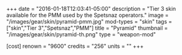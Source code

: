 +++
date = "2016-01-18T12:03:41-05:00"
description = "Tier 3 skin available for the PMM used by the Spetsnaz operators."
image = "/images/gear/skin/pyramid-pmm.jpg"
mod-types = "skin"
tags = ["skin","Tier 3","Spetsnaz","PMM"]
title = "Pyramid"
thumbnail = "/images/gear/skin/pyramid-th.png"
type = "weapon-mod"

[cost]
  renown = "9600"
  credits = "256"
  units = ""
+++
